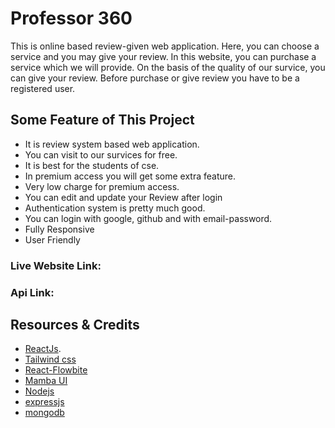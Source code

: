 

# Professor 360

This is online based review-given web application. Here, you can choose a service and you may give your review. In this website, you can purchase a service which we will provide. On the basis of the quality of our survice, you can give your review. Before purchase or give review you have to be a registered user.

## Some Feature of This Project
* It is review system based web application.
* You can visit to our survices for free.
* It is best for the students of cse.
* In premium access you will get some extra feature.
* Very low charge for premium access.
* You can edit and update your Review after login
* Authentication system is pretty much good.
* You can login with google, github and with email-password.
* Fully Responsive
* User Friendly

### Live Website Link: 

### Api Link: 
## Resources & Credits
* [ReactJs](https://reactjs.org/).
* [Tailwind css](https://tailwindcss.com/docs/installation)
* [React-Flowbite](https://flowbite-react.com/)
* [Mamba UI](https://www.mambaui.com/components)
* [Nodejs](https://nodejs.org/en/about/)
* [expressjs](https://expressjs.com/en/starter/installing.html)
* [mongodb](https://www.mongodb.com/atlas/database)






